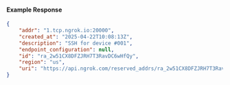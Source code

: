 <!-- Code generated for API Clients. DO NOT EDIT. -->

#### Example Response

```json
{
	"addr": "1.tcp.ngrok.io:20000",
	"created_at": "2025-04-22T10:08:13Z",
	"description": "SSH for device #001",
	"endpoint_configuration": null,
	"id": "ra_2w51CX8DFZJRH7T3RavDC6wHfQy",
	"region": "us",
	"uri": "https://api.ngrok.com/reserved_addrs/ra_2w51CX8DFZJRH7T3RavDC6wHfQy"
}
```
